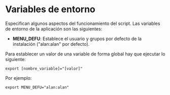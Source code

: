 # Variables de entorno

Especifican algunos aspectos del funcionamiento del script. Las variables de
entorno de la aplicación son las siguientes:

- **MENU_DEFU**: Establece el usuario y grupos por defecto de la instalación ("alan:alan" por defecto).

Para establecer un valor de una variable de forma global hay que ejecutar lo
siguiente:

~~~
export [nombre_variable]="[valor]"
~~~

Por ejemplo:

~~~
export MENU_DEFU="alan:alan"
~~~



